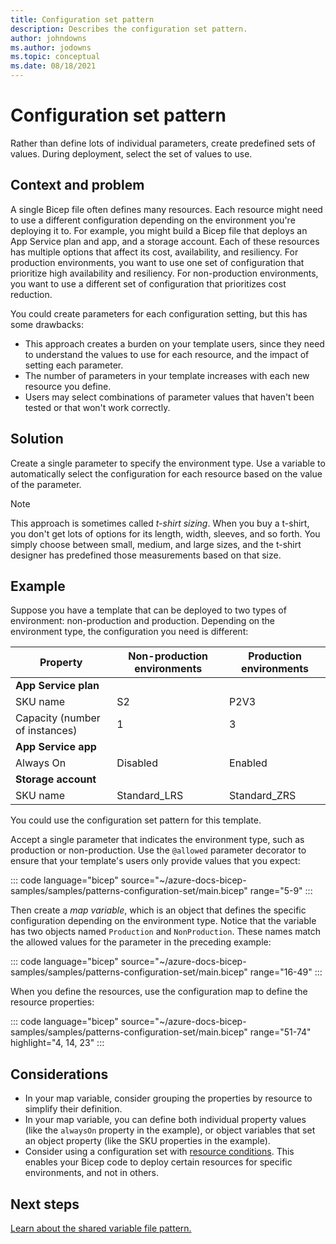 ```yaml
---
title: Configuration set pattern
description: Describes the configuration set pattern.
author: johndowns
ms.author: jodowns
ms.topic: conceptual
ms.date: 08/18/2021
---
```

# Configuration set pattern

Rather than define lots of individual parameters, create predefined sets of values. During deployment, select the set of values to use.

## Context and problem

A single Bicep file often defines many resources. Each resource might need to use a different configuration depending on the environment you're deploying it to. For example, you might build a Bicep file that deploys an App Service plan and app, and a storage account. Each of these resources has multiple options that affect its cost, availability, and resiliency. For production environments, you want to use one set of configuration that prioritize high availability and resiliency. For non-production environments, you want to use a different set of configuration that prioritizes cost reduction.

You could create parameters for each configuration setting, but this has some drawbacks:

- This approach creates a burden on your template users, since they need to understand the values to use for each resource, and the impact of setting each parameter.
- The number of parameters in your template increases with each new resource you define.
- Users may select combinations of parameter values that haven't been tested or that won't work correctly.

## Solution

Create a single parameter to specify the environment type. Use a variable to automatically select the configuration for each resource based on the value of the parameter.

> [!NOTE]
> This approach is sometimes called _t-shirt sizing_. When you buy a t-shirt, you don't get lots of options for its length, width, sleeves, and so forth. You simply choose between small, medium, and large sizes, and the t-shirt designer has predefined those measurements based on that size.

## Example

Suppose you have a template that can be deployed to two types of environment: non-production and production. Depending on the environment type, the configuration you need is different:

| Property | Non-production environments | Production environments |
|-|-|-|
| **App Service plan** |
| SKU name | S2 | P2V3 |
| Capacity (number of instances) | 1 | 3 |
| **App Service app** |
| Always On | Disabled | Enabled |
| **Storage account** |
| SKU name | Standard_LRS | Standard_ZRS |

You could use the configuration set pattern for this template.

Accept a single parameter that indicates the environment type, such as production or non-production. Use the `@allowed` parameter decorator to ensure that your template's users only provide values that you expect:

::: code language="bicep" source="~/azure-docs-bicep-samples/samples/patterns-configuration-set/main.bicep" range="5-9" :::

Then create a _map variable_, which is an object that defines the specific configuration depending on the environment type. Notice that the variable has two objects named `Production` and `NonProduction`. These names match the allowed values for the parameter in the preceding example:

::: code language="bicep" source="~/azure-docs-bicep-samples/samples/patterns-configuration-set/main.bicep" range="16-49" :::

When you define the resources, use the configuration map to define the resource properties:

::: code language="bicep" source="~/azure-docs-bicep-samples/samples/patterns-configuration-set/main.bicep" range="51-74" highlight="4, 14, 23" :::

## Considerations

- In your map variable, consider grouping the properties by resource to simplify their definition.
- In your map variable, you can define both individual property values (like the `alwaysOn` property in the example), or object variables that set an object property (like the SKU properties in the example).
- Consider using a configuration set with [resource conditions](conditional-resource-deployment.md). This enables your Bicep code to deploy certain resources for specific environments, and not in others.

## Next steps

[Learn about the shared variable file pattern.](patterns-shared-variable-file.md)

